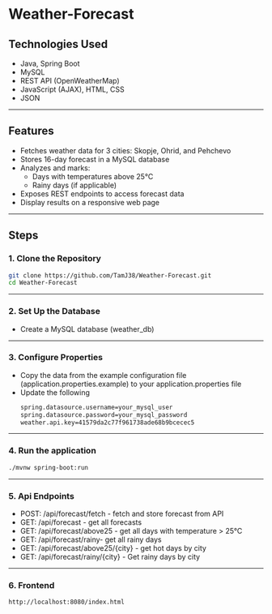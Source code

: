 # Weather-Forecast

## Technologies Used

- Java, Spring Boot
- MySQL
- REST API (OpenWeatherMap)
- JavaScript (AJAX), HTML, CSS
- JSON

---

## Features

- Fetches weather data for 3 cities: Skopje, Ohrid, and Pehchevo
- Stores 16-day forecast in a MySQL database
- Analyzes and marks:
    - Days with temperatures above 25°C
    - Rainy days (if applicable)
- Exposes REST endpoints to access forecast data
- Display results on a responsive web page

---

## Steps

### 1. Clone the Repository

```bash
git clone https://github.com/TamJ38/Weather-Forecast.git
cd Weather-Forecast
```
---

### 2. Set Up the Database

- Create a MySQL database (weather_db)

---

### 3. Configure Properties

- Copy the data from the example configuration file (application.properties.example) to your application.properties file
- Update the following
  ```bash
  spring.datasource.username=your_mysql_user
  spring.datasource.password=your_mysql_password
  weather.api.key=41579da2c77f961738ade68b9bcecec5
  ```

---
  
### 4. Run the application

```bash
./mvnw spring-boot:run
```

---

### 5. Api Endpoints

- POST: /api/forecast/fetch - fetch and store forecast from API
- GET: /api/forecast - get all forecasts
- GET: /api/forecast/above25 - get all days with temperature > 25°C
- GET: /api/forecast/rainy- get all rainy days
- GET: /api/forecast/above25/{city} - get hot days by city
- GET: /api/forecast/rainy/{city} - Get rainy days by city

---

### 6. Frontend

```bash
http://localhost:8080/index.html
```